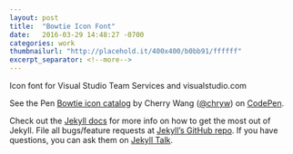 ```yaml
---
layout: post
title:  "Bowtie Icon Font"
date:   2016-03-29 14:48:27 -0700
categories: work
thumbnailurl: "http://placehold.it/400x400/b0bb91/ffffff"
excerpt_separator: <!--more-->
---
```

<p>Icon font for Visual Studio Team Services and visualstudio.com</p>
<!--more-->
<p data-height="400" data-theme-id="17237" data-slug-hash="KzaVWb" data-default-tab="result" data-user="chryw" class="codepen">See the Pen <a href="http://codepen.io/chryw/pen/KzaVWb/">Bowtie icon catalog</a> by Cherry Wang (<a href="http://codepen.io/chryw">@chryw</a>) on <a href="http://codepen.io">CodePen</a>.</p>
<script async src="//assets.codepen.io/assets/embed/ei.js"></script>

Check out the [Jekyll docs][jekyll-docs] for more info on how to get the most out of Jekyll. File all bugs/feature requests at [Jekyll’s GitHub repo][jekyll-gh]. If you have questions, you can ask them on [Jekyll Talk][jekyll-talk].

[jekyll-docs]: http://jekyllrb.com/docs/home
[jekyll-gh]:   https://github.com/jekyll/jekyll
[jekyll-talk]: https://talk.jekyllrb.com/
